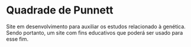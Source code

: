 # Quadrade de Punnett

Site em desenvolvimento para auxiliar os estudos relacionado à genética. Sendo portanto, um site com fins educativos que poderá ser usado para esse fim.
